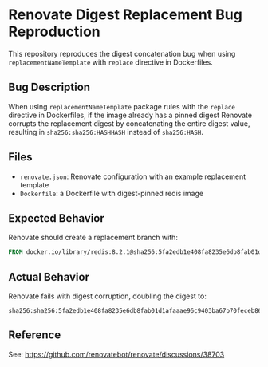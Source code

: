 # Renovate Digest Replacement Bug Reproduction

This repository reproduces the digest concatenation bug when using `replacementNameTemplate` with `replace` directive in Dockerfiles.

## Bug Description

When using `replacementNameTemplate` package rules with the `replace` directive in Dockerfiles, if the image already has a pinned digest Renovate corrupts the replacement digest by concatenating the entire digest value, resulting in `sha256:sha256:HASHHASH` instead of `sha256:HASH`.

## Files

- `renovate.json`: Renovate configuration with an example replacement template
- `Dockerfile`: a Dockerfile with digest-pinned redis image

## Expected Behavior

Renovate should create a replacement branch with:

```dockerfile
FROM docker.io/library/redis:8.2.1@sha256:5fa2edb1e408fa8235e6db8fab01d1afaaae96c9403ba67b70feceb8661e8621 AS base
```

## Actual Behavior

Renovate fails with digest corruption, doubling the digest to:

```
sha256:sha256:5fa2edb1e408fa8235e6db8fab01d1afaaae96c9403ba67b70feceb8661e86211e408fa8235e6db8fab01d1afaaae96c9403ba67b70feceb8661e8621
```

## Reference

See: https://github.com/renovatebot/renovate/discussions/38703
